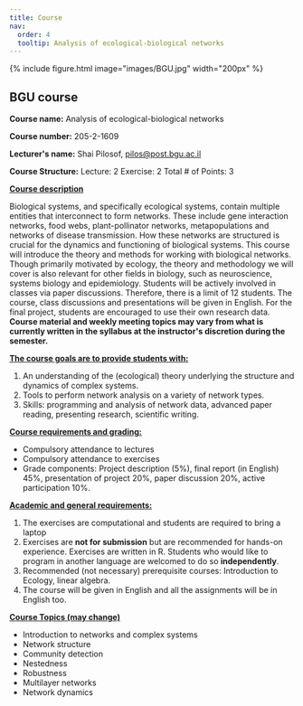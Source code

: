 ```yaml
---
title: Course
nav:
  order: 4
  tooltip: Analysis of ecological-biological networks
---
```

{%
    include figure.html
    image="images/BGU.jpg"
    width="200px"
  %}
## BGU course
**Course name:** Analysis of ecological-biological networks
 
**Course number:** 205-2-1609
 
**Lecturer's name:** Shai Pilosof, pilos@post.bgu.ac.il
 
**Course Structure:** Lecture: 2   Exercise:  2 Total # of Points: 3

<span style="text-decoration: underline;">**Course description**</span> 

Biological systems, and specifically ecological systems, contain multiple entities that interconnect to form networks. These include gene interaction networks, food webs, plant-pollinator networks, metapopulations and networks of disease transmission. How these networks are structured is crucial for the dynamics and functioning of biological systems. This course will introduce the theory and methods for working with biological networks. Though primarily motivated by ecology, the theory and methodology we will cover is also relevant for other fields in biology, such as neuroscience, systems biology and epidemiology. Students will be actively involved in classes via paper discussions. Therefore, there is a limit of 12 students. The course, class discussions and presentations will be given in English. For the final project, students are encouraged to use their own research data. **Course material and weekly meeting topics may vary from what is currently written in the syllabus at the instructor's discretion during the semester.**
  
<span style="text-decoration: underline;">**The course goals are to provide students with:**</span> 
1. An understanding of the (ecological) theory underlying the structure and dynamics of complex systems.
2. Tools to perform network analysis on a variety of network types.
3. Skills: programming and analysis of network data, advanced paper reading, presenting research, scientific writing.

<span style="text-decoration: underline;">**Course requirements and grading:**</span> 
* Compulsory attendance to lectures
* Compulsory attendance to exercises
* Grade components: Project description (5%), final report (in English) 45%, presentation of project 20%, paper discussion 20%, active participation 10%.

<span style="text-decoration: underline;">**Academic and general requirements:**</span> 
1. The exercises are computational and students are required to bring a laptop
2. Exercises are **not for submission** but are recommended for hands-on experience. Exercises are written in R. Students who would like to program in another language are welcomed to do so **independently**.
3. Recommended (not necessary) prerequisite courses: Introduction to Ecology, linear algebra.
4. The course will be given in English and all the assignments will be in English too.

<span style="text-decoration: underline;">**Course Topics (may change)**</span> 
* Introduction to networks and complex systems
* Network structure
* Community detection
* Nestedness
* Robustness
* Multilayer networks
* Network dynamics

